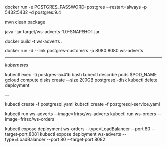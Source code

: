 docker run -e POSTGRES_PASSWORD=postgres --restart=always -p 5432:5432 -d postgres:9.4

mvn clean package

java -jar target/ws-adverts-1.0-SNAPSHOT.jar

docker build -t ws-adverts .

docker run -d --link postgres-customers -p 8080:8080 ws-adverts

---
*kubernetes*

kubectl exec -ti postgres-5x41b bash
kubectl describe pods $POD_NAME
gcloud compute disks create --size 200GB postgresql-disk
kubectl delete deployment

--

kubectl create -f postgresql.yaml
kubectl create -f postgresql-service.yaml

kubectl run ws-adverts --image=frirso/ws-adverts
kubectl run ws-orders --image=frirso/ws-orders

kubectl expose deployment ws-orders --type=LoadBalancer --port 80 --target-port 8081
kubectl expose deployment ws-adverts --type=LoadBalancer --port 80 --target-port 8082
